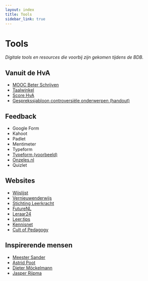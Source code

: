 ```yaml
---
layout: index
title: Tools
sidebar_link: true
---
```


# Tools

_Digitale tools en resources die voorbij zijn gekomen tijdens de BDB._

## Vanuit de HvA

- [MOOC Beter Schrijven][mooc]
- [Taalwinkel][winkel]
- [Score HvA](score.hva.nl)
- [Gesprekssjabloon controversiële onderwerpen (handout)][omgaan]

## Feedback

- Google Form
- Kahoot
- Padlet
- Mentimeter
- Typeform
- [Typeform (voorbeeld)][voorbeeld]
- [Onzeles.nl][onzeles]
- Quizlet

## Websites

- [Wijslijst](https://www.wijslijst.nl/)
- [Vernieuwenderwijs](https://www.vernieuwenderwijs.nl/)
- [Stichting Leerkracht](https://stichting-leerkracht.nl/)
- [FutureNL](https://www.futurenl.org/)
- [Leraar24](https://www.leraar24.nl/)
- [Leer.tips](https://leer.tips/)
- [Kennisnet](https://www.kennisnet.nl/)
- [Cult of Pedagogy](https://www.cultofpedagogy.com/)

## Inspirerende mensen

- [Meester Sander](https://meestersander.nl/)
- [Astrid Poot](https://www.astridpoot.nl/)
- [Dieter Möckelmann](https://twitter.com/DieterM)
- [Jasper Rijpma](https://twitter.com/JasperRijpma)

[mooc]: https://moocbeterschrijven.nl/courses/course-v1:UvAHvA+1+2017/about
[winkel]: https://www.taalwinkel.nl/
[voorbeeld]: https://youssef12.typeform.com/to/QyNX7p
[onzeles]: https://onzeles.nl/
[omgaan]: https://www.hva.nl/urban-education/gedeelde-content/projecten/urban-education/
